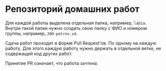 # Репозиторий домашних работ

Для каждой работы выделена отдельная папка, например, `lab1a`.
Внутри такой папки нужно создать свою папку с ФИО и номером группы, например, `200-petrov.vd`.

Сдача работ проходит в форме Pull Request'ов.
По одному на каждую работу.
Для этого каждую работу нужно держать в отдельной ветке, не содержащей код других работ.

Принятие PR означает, что работа зачтена.
